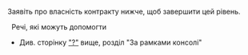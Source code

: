 Заявіть про власність контракту нижче, щоб завершити цей рівень.

&nbsp;
Речі, які можуть допомогти
* Див. сторінку ["?"](https://ethernaut.openzeppelin.com/help) вище, розділ "За рамками консолі"
